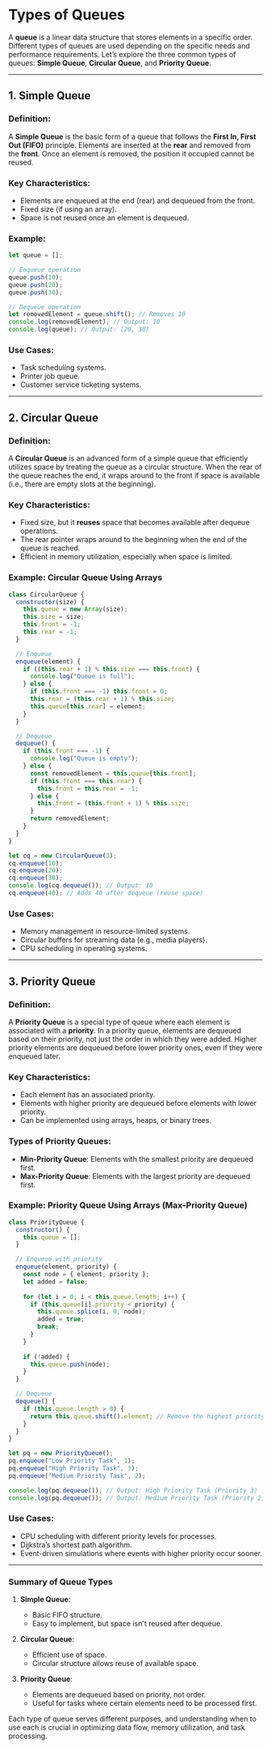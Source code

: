 # **Types of Queues**

A **queue** is a linear data structure that stores elements in a specific order. Different types of queues are used depending on the specific needs and performance requirements. Let’s explore the three common types of queues: **Simple Queue**, **Circular Queue**, and **Priority Queue**.

---

## **1. Simple Queue**

### **Definition:**
A **Simple Queue** is the basic form of a queue that follows the **First In, First Out (FIFO)** principle. Elements are inserted at the **rear** and removed from the **front**. Once an element is removed, the position it occupied cannot be reused.

### **Key Characteristics:**
- Elements are enqueued at the end (rear) and dequeued from the front.
- Fixed size (if using an array).
- Space is not reused once an element is dequeued.
  
### **Example:**
```javascript
let queue = [];

// Enqueue operation
queue.push(10);
queue.push(20);
queue.push(30);

// Dequeue operation
let removedElement = queue.shift(); // Removes 10
console.log(removedElement); // Output: 10
console.log(queue); // Output: [20, 30]
```

### **Use Cases:**
- Task scheduling systems.
- Printer job queue.
- Customer service ticketing systems.

---

## **2. Circular Queue**

### **Definition:**
A **Circular Queue** is an advanced form of a simple queue that efficiently utilizes space by treating the queue as a circular structure. When the rear of the queue reaches the end, it wraps around to the front if space is available (i.e., there are empty slots at the beginning).

### **Key Characteristics:**
- Fixed size, but it **reuses** space that becomes available after dequeue operations.
- The rear pointer wraps around to the beginning when the end of the queue is reached.
- Efficient in memory utilization, especially when space is limited.

### **Example: Circular Queue Using Arrays**
```javascript
class CircularQueue {
  constructor(size) {
    this.queue = new Array(size);
    this.size = size;
    this.front = -1;
    this.rear = -1;
  }

  // Enqueue
  enqueue(element) {
    if ((this.rear + 1) % this.size === this.front) {
      console.log("Queue is full");
    } else {
      if (this.front === -1) this.front = 0;
      this.rear = (this.rear + 1) % this.size;
      this.queue[this.rear] = element;
    }
  }

  // Dequeue
  dequeue() {
    if (this.front === -1) {
      console.log("Queue is empty");
    } else {
      const removedElement = this.queue[this.front];
      if (this.front === this.rear) {
        this.front = this.rear = -1;
      } else {
        this.front = (this.front + 1) % this.size;
      }
      return removedElement;
    }
  }
}

let cq = new CircularQueue(3);
cq.enqueue(10);
cq.enqueue(20);
cq.enqueue(30);
console.log(cq.dequeue()); // Output: 10
cq.enqueue(40); // Adds 40 after dequeue (reuse space)
```

### **Use Cases:**
- Memory management in resource-limited systems.
- Circular buffers for streaming data (e.g., media players).
- CPU scheduling in operating systems.

---

## **3. Priority Queue**

### **Definition:**
A **Priority Queue** is a special type of queue where each element is associated with a **priority**. In a priority queue, elements are dequeued based on their priority, not just the order in which they were added. Higher priority elements are dequeued before lower priority ones, even if they were enqueued later.

### **Key Characteristics:**
- Each element has an associated priority.
- Elements with higher priority are dequeued before elements with lower priority.
- Can be implemented using arrays, heaps, or binary trees.
  
### **Types of Priority Queues:**
- **Min-Priority Queue**: Elements with the smallest priority are dequeued first.
- **Max-Priority Queue**: Elements with the largest priority are dequeued first.

### **Example: Priority Queue Using Arrays (Max-Priority Queue)**
```javascript
class PriorityQueue {
  constructor() {
    this.queue = [];
  }

  // Enqueue with priority
  enqueue(element, priority) {
    const node = { element, priority };
    let added = false;
    
    for (let i = 0; i < this.queue.length; i++) {
      if (this.queue[i].priority < priority) {
        this.queue.splice(i, 0, node);
        added = true;
        break;
      }
    }
    
    if (!added) {
      this.queue.push(node);
    }
  }

  // Dequeue
  dequeue() {
    if (this.queue.length > 0) {
      return this.queue.shift().element; // Remove the highest priority element
    }
  }
}

let pq = new PriorityQueue();
pq.enqueue("Low Priority Task", 1);
pq.enqueue("High Priority Task", 3);
pq.enqueue("Medium Priority Task", 2);

console.log(pq.dequeue()); // Output: High Priority Task (Priority 3)
console.log(pq.dequeue()); // Output: Medium Priority Task (Priority 2)
```

### **Use Cases:**
- CPU scheduling with different priority levels for processes.
- Dijkstra’s shortest path algorithm.
- Event-driven simulations where events with higher priority occur sooner.

---

### **Summary of Queue Types**

1. **Simple Queue**:
   - Basic FIFO structure.
   - Easy to implement, but space isn't reused after dequeue.
  
2. **Circular Queue**:
   - Efficient use of space.
   - Circular structure allows reuse of available space.

3. **Priority Queue**:
   - Elements are dequeued based on priority, not order.
   - Useful for tasks where certain elements need to be processed first.

Each type of queue serves different purposes, and understanding when to use each is crucial in optimizing data flow, memory utilization, and task processing.
